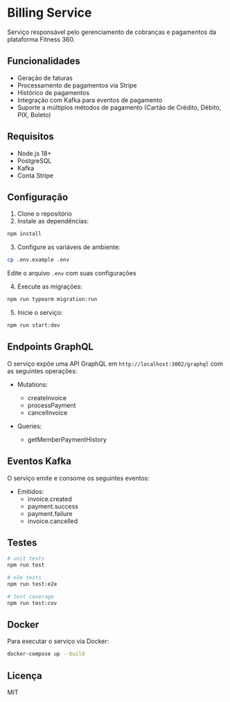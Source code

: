 # Billing Service

Serviço responsável pelo gerenciamento de cobranças e pagamentos da plataforma Fitness 360.

## Funcionalidades

- Geração de faturas
- Processamento de pagamentos via Stripe
- Histórico de pagamentos
- Integração com Kafka para eventos de pagamento
- Suporte a múltiplos métodos de pagamento (Cartão de Crédito, Débito, PIX, Boleto)

## Requisitos

- Node.js 18+
- PostgreSQL
- Kafka
- Conta Stripe

## Configuração

1. Clone o repositório
2. Instale as dependências:
```bash
npm install
```

3. Configure as variáveis de ambiente:
```bash
cp .env.example .env
```
Edite o arquivo `.env` com suas configurações

4. Execute as migrações:
```bash
npm run typeorm migration:run
```

5. Inicie o serviço:
```bash
npm run start:dev
```

## Endpoints GraphQL

O serviço expõe uma API GraphQL em `http://localhost:3002/graphql` com as seguintes operações:

- Mutations:
  - createInvoice
  - processPayment
  - cancelInvoice

- Queries:
  - getMemberPaymentHistory

## Eventos Kafka

O serviço emite e consome os seguintes eventos:

- Emitidos:
  - invoice.created
  - payment.success
  - payment.failure
  - invoice.cancelled

## Testes

```bash
# unit tests
npm run test

# e2e tests
npm run test:e2e

# test coverage
npm run test:cov
```

## Docker

Para executar o serviço via Docker:

```bash
docker-compose up --build
```

## Licença

MIT 